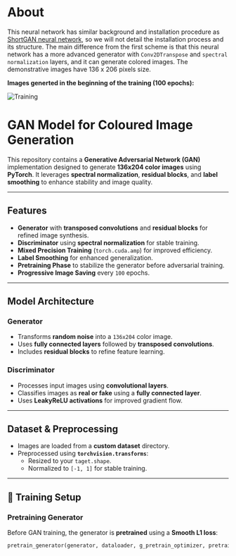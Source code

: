 # About 

This neural network has similar background and installation procedure as [ShortGAN neural network](https://github.com/Vlasenko2006/ShortGAN), so we will not detail the installation process and its structure. The main difference from the first scheme is that this neural network has a more advanced generator with `Conv2DTranspose` and `spectral normalization` layers, and it can generate colored images. The demonstrative images have 136 x 206 pixels size.

**Images generted in the beginning of the training (100 epochs):**

![Training]([https://github.com/Vlasenko2006/FatGAN/blob/main/Sample%20of%20generated%20images.jpg])



# GAN Model for Coloured Image Generation  

This repository contains a **Generative Adversarial Network (GAN)** implementation designed to generate **136x204 color images** using **PyTorch**. It leverages **spectral normalization**, **residual blocks**, and **label smoothing** to enhance stability and image quality.  

---

## Features  
- **Generator** with **transposed convolutions** and **residual blocks** for refined image synthesis.  
- **Discriminator** using **spectral normalization** for stable training.  
- **Mixed Precision Training** (`torch.cuda.amp`) for improved efficiency.  
- **Label Smoothing** for enhanced generalization.  
- **Pretraining Phase** to stabilize the generator before adversarial training.  
- **Progressive Image Saving** every `100` epochs.  

---

## Model Architecture  

### Generator  
- Transforms **random noise** into a `136x204` color image.  
- Uses **fully connected layers** followed by **transposed convolutions**.  
- Includes **residual blocks** to refine feature learning.  

### Discriminator  
- Processes input images using **convolutional layers**.  
- Classifies images as **real or fake** using a **fully connected layer**.  
- Uses **LeakyReLU activations** for improved gradient flow.  

---

## Dataset & Preprocessing  
- Images are loaded from a **custom dataset** directory.  
- Preprocessed using **`torchvision.transforms`**:  
  - Resized to your `taget.shape`.  
  - Normalized to `[-1, 1]` for stable training.  

---

## 🔧 Training Setup  

### **Pretraining Generator**  
Before GAN training, the generator is **pretrained** using a **Smooth L1 loss**:  
```python
pretrain_generator(generator, dataloader, g_pretrain_optimizer, pretrain_criterion, device, noise_dim, pretrain_epochs)
